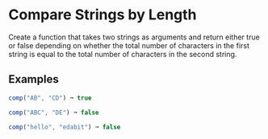 # Compare Strings by Length

Create a function that takes two strings as arguments and return either true or false depending on whether the total number of characters in the first string is equal to the total number of characters in the second string.

## Examples

```ts
comp("AB", "CD") ➞ true

comp("ABC", "DE") ➞ false

comp("hello", "edabit") ➞ false
```
